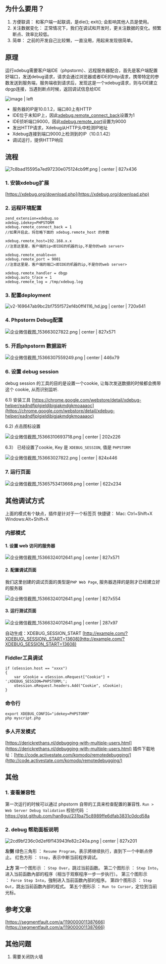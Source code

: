 ## 为什么要用？
1. 方便联调：
    和客户端一起联调，是die(); exit(); 会影响其他人员是使用。
2. 关注数据变化：
    正常情况下，我们在调试和开发时，更关注数据的变化。频繁断点、效率比较低。
3. 简单：
    之前的开发自己比较懒，一直没用，用起来发现很简单。
## 原理
运行xdebug需要客户端IDE（phpstorm）、远程服务器配合，首先是客户端配置好端口，发送debug请求，请求会通过浏览器或者IDE的http请求，携带特定的参数发送到服务端，服务端收到请求后，发现这是一个xdebug请求，则与IDE建立dpgp连接，当遇到断点时候，返回调试信息给IDE



![image | left](https://xdebug.org/images/docs/dbgp-setup2.gif "")


* 服务器的IP是10.0.1.2，端口80上有HTTP
* IDE位于未知IP上，因此[xdebug.remote\_connect\_back](https://xdebug.org/docs/all_settings#remote_connect_back)设置为1
* IDE侦听端口9000，因此[xdebug.remote\_port](https://xdebug.org/docs/all_settings#remote_port)设置为9000
* 发出HTTP请求，Xdebug从HTTP头中检测IP地址
* Xdebug连接到端口9000上检测到的IP（10.0.1.42）
* 调试运行，提供HTTP响应

## 流程



![7c8bad15595a7ed97230e075124cb9ff.png | center | 827x436](https://cdn.nlark.com/yuque/0/2018/png/103176/1536630028850-6b8b1d43-596f-41b0-8f3c-4fca581ed938.png "")


### 1. 安装xdebug扩展
[https://xdebug.org/download.php](https://xdebug.org/download.php)

### 2. 远程环境配置
```
zend_extension=xdebug.so
xdebug.idekey=PHPSTORM
xdebug.remote_connect_back = 1
//如果开启此，将忽略下面的 xdebug.remote_host 的参数

xdebug.remote_host=192.168.x.x
//注意这里是，客户端的ip<即IDE的机器的ip,不是你的web server>

xdebug.remote_enable=on
xdebug.remote_port = 9001
//注意这里是，客户端的端口<即IDE的机器的ip,不是你的web server>

xdebug.remote_handler = dbgp
xdebug.auto_trace = 1
xdebug.remote_log = /tmp/xdebug.log
```

### 3. 配置deployment  



![v2-169647ab9bc2bf755f572ef4b0ff4116_hd.jpg | center | 720x641](https://cdn.nlark.com/yuque/0/2018/jpeg/103176/1536630853918-79a6fc79-8219-4065-9fcb-ed54408f97b8.jpeg "")

### 4. Phpstorm Debug配置



![企业微信截图_153663027822.png | center | 827x571](https://cdn.nlark.com/yuque/0/2018/png/103176/1536630313482-89d021c9-e4c2-47db-b321-dce8a8e450d8.png "")


### 5. 开启phpstorm 数据监听


![企业微信截图_15366307559249.png | center | 446x79](https://cdn.nlark.com/yuque/0/2018/png/103176/1536630767918-66fe3bd7-36da-41c0-aefc-2139a35269ec.png "")


### 6. 设置 debug session

debug session 的工具的目的是设置一个cookie, 让每次发送数据的时候都会携带这个 cookie, 从而识别监听.

6.1) 安装工具
[https://chrome.google.com/webstore/detail/xdebug-helper/eadndfjplgieldjbigjakmdgkmoaaaoc](https://chrome.google.com/webstore/detail/xdebug-helper/eadndfjplgieldjbigjakmdgkmoaaaoc)

6.2) 点击图标设置


![企业微信截图_15366310693718.png | center | 202x226](https://cdn.nlark.com/yuque/0/2018/png/103176/1536631091957-8c6806b0-29ec-4aeb-8f50-687a51d3ad1b.png "")


6.3） 已经设置了cookie, Key 是 `XDEBUG_SESSION`, 值是 `PHPSTORM`


![企业微信截图_153663027822.png | center | 824x446](https://cdn.nlark.com/yuque/0/2018/png/103176/1536631205993-bd06e1ff-f9c7-4d1e-8edd-b0cc1592775b.png "")


### 7. 运行页面


![企业微信截图_15365753413668.png | center | 622x234](https://cdn.nlark.com/yuque/0/2018/png/103176/1536631295449-4fe998cf-8812-402b-980f-790e90df4c87.png "")



## 其他调试方式

上面的模式有个缺点，插件是针对于一个标签页
快捷键：
Mac: Ctrl+Shift+X Windows:Alt+Shift+X

### 内部模式
#### __1. 设置 web 访问的服务器__


![企业微信截图_15366324012641.png | center | 827x571](https://cdn.nlark.com/yuque/0/2018/png/103176/1536632468788-c06b4fd9-c68a-4210-99a9-731b892bb497.png "")


#### 2. 配置调试页面
我们这里创建的调试页面的类型是`PHP Web Page`, 服务器选择的是刚才已经建立好的服务器


![企业微信截图_15366324012641.png | center | 827x554](https://cdn.nlark.com/yuque/0/2018/png/103176/1536632586232-8de4ff11-7bea-4595-b0ff-d95a0ffa8d7d.png "")


#### 3. 运行测试页面


![企业微信截图_15366324012641.png | center | 287x97](https://cdn.nlark.com/yuque/0/2018/png/103176/1536632899220-90af138c-2aa7-47d2-a3f9-9167f76b37c8.png "")


自动生成：XDEBUG\_SESSION\_START
[http://example.com/?XDEBUG\_SESSION\_START=13608](http://example.com/?XDEBUG_SESSION_START=13608)

### Fiddler工具调试
```plain
if (oSession.host == "xxxx")
{
    var sCookie = oSession.oRequest["Cookie"] + ';XDEBUG_SESSION=PHPSTORM;';
    oSession.oRequest.headers.Add("Cookie", sCookie);       
}
```

### 命令行
```plain
export XDEBUG_CONFIG="idekey=PHPSTORM"
php myscript.php
```
### 多人开发模式
[https://derickrethans.nl/debugging-with-multiple-users.html](https://derickrethans.nl/debugging-with-multiple-users.html)
插件下载地址：[http://code.activestate.com/komodo/remotedebugging/](http://code.activestate.com/komodo/remotedebugging/)

## 其他

### 1. 查看兼容性
第一次运行的时候可以通过 phpstorm 自带的工具来检查配置的兼容性.
`Run > Web Server Debug Validation`
校验代码 
：https://gist.github.com/han8gui/231ba75c8989ffe6dfab3831c0dcd58a

### 2. debug 帮助面板说明


![2cd9bf236c0d2ef6f143943fe82c240a.png | center | 827x201](https://cdn.nlark.com/yuque/0/2018/png/103176/1536633142576-1e57ddb6-6068-468c-a778-cf6f901e6bea.png "")

__左侧__
绿色三角形 ： `Resume Program`，表示將继续执行，直到下一个中断点停止。
红色方形 ： `Stop`，表示中断当前程序调试。

__上方__
第一个图形示 ： `Step Over`，跳过当前函数。
第二个图形示 ： `Step Into`，进入当前函数內部的程序（相当于观察程序一步一步执行）。
第三个图形示 ： `Force Step Into`，強制进入当前函数內部的程序。
第四个图形示 ： `Step Out`，跳出当前函数內部的程式。
第五个图形示 ： `Run to Cursor`，定位到当前光标。

## 参考文章
[https://segmentfault.com/a/1190000011387666](https://segmentfault.com/a/1190000011387666)

## 其他问题
1. 需要关闭防火墙

